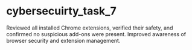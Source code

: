 # cybersecuirty_task_7
Reviewed all installed Chrome extensions, verified their safety, and confirmed no suspicious add-ons were present. Improved awareness of browser security and extension management.
